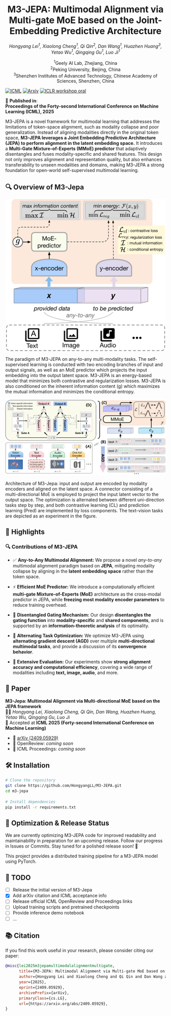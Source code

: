 <div align="center">

# M3-JEPA: Multimodal Alignment via Multi-gate MoE based on the Joint-Embedding Predictive Architecture

*Hongyang Lei<sup>1</sup>, Xiaolong Cheng<sup>1</sup>, Qi Qin<sup>2</sup>, Dan Wang<sup>1</sup>, Huazhen Huang<sup>3</sup>, Yetao Wu<sup>1</sup>, Qingqing Gu<sup>1</sup>, Luo Ji<sup>1</sup>*

<sup>1</sup>Geely AI Lab, Zhejiang, China  
<sup>2</sup>Peking University, Beijing, China  
<sup>3</sup>Shenzhen Institutes of Advanced Technology, Chinese Academy of Sciences, Shenzhen, China

</div>

[![ICML](https://img.shields.io/badge/Arxiv-%3C2408.12528%3E-brightgreen)](https://icml.cc/virtual/2025/poster/43776)
[![Arxiv](https://img.shields.io/badge/Arxiv-%3C2408.12528%3E-brightgreen)](https://arxiv.org/pdf/2409.05929)
[![ICLR workshop oral](https://img.shields.io/badge/ICLR-%3COpenReview%3E-brightgreen)](https://iclr.cc/virtual/2025/10000619)

📢 **Published in**:  
**Proceedings of the Forty-second International Conference on Machine Learning (ICML), 2025**

M3-JEPA is a novel framework for multimodal learning that addresses the limitations of token-space alignment, such as modality collapse and poor generalization. Instead of aligning modalities directly in the original token space, **M3-JEPA leverages a Joint Embedding Predictive Architecture (JEPA) to perform alignment in the latent embedding space.** It introduces a **Multi-Gate Mixture-of-Experts (MMoE) predictor** that adaptively disentangles and fuses modality-specific and shared features. This design not only improves alignment and representation quality, but also enhances transferability to unseen modalities and domains, making M3-JEPA a strong foundation for open-world self-supervised multimodal learning.

## 🔍 Overview of M3-Jepa

<p align="center">
  <img src="image/figure_1.jpg" alt="M3-Jepa Architecture" width="500"/>
</p>
The paradigm of M3-JEPA on any-to-any multi-modality tasks. The self-supervised learning is conducted with two encoding branches of input and output signals, as well as an MoE predictor which projects the input embedding into the output latent space. M3-JEPA is an energy-based model that minimizes both contrastive and regularization losses. M3-JEPA is also conditioned on the inherent information content (g) which maximizes the mutual information and minimizes the conditional entropy.

<p align="center">
  <img src="image/figure_2.jpg" alt="M3-Jepa Architecture" width="900"/>
</p>
Architecture of M3-Jepa: input and output are encoded by modality encoders and aligned on the latent space. A connector consisting of a multi-directional MoE is employed to project the input latent vector to the output space. The optimization is alternated between different uni-direction tasks step by step, and both contrastive learning (CL) and prediction learning (Pred) are implemented by loss components. The text-vision tasks are depicted as an experiment in the figure.

## 🚀 Highlights

### 🔍 Contributions of M3-JEPA

- ✅ **Any-to-Any Multimodal Alignment:** We propose a novel *any-to-any* multimodal alignment paradigm based on **JEPA**, mitigating modality collapse by aligning in the **latent embedding space** rather than the token space.

- ⚡ **Efficient MoE Predictor:** We introduce a computationally efficient **multi-gate Mixture-of-Experts (MoE)** architecture as the cross-modal predictor in JEPA, while **freezing most modality encoder parameters** to reduce training overhead.

- 🔄 **Disentangled Gating Mechanism:** Our design **disentangles the gating function** into **modality-specific** and **shared components**, and is supported by an **information-theoretic analysis** of its optimality.

- 🔁 **Alternating Task Optimization:** We optimize M3-JEPA using **alternating gradient descent (AGD)** over multiple **multi-directional multimodal tasks**, and provide a discussion of its **convergence behavior**.

- 🧪 **Extensive Evaluation:** Our experiments show **strong alignment accuracy and computational efficiency**, covering a wide range of modalities including **text, image, audio**, and more.

## 📄 Paper

**M3-Jepa: Multimodal Alignment via Multi-directional MoE based on the JEPA framework**  
👨‍💻 *Hongyang Lei, Xiaolong Cheng, Qi Qin, Dan Wang, Huazhen Huang, Yetao Wu, Qingqing Gu, Luo Ji*  
📍 Accepted at **ICML 2025 (Forty-second International Conference on Machine Learning)**

- 📄 [arXiv (2409.05929)](https://arxiv.org/pdf/2409.05929)  
- 📝 OpenReview: *coming soon*  
- 🔗 ICML Proceedings: *coming soon*

## 🛠 Installation

```bash
# Clone the repository
git clone https://github.com/HongyangLL/M3-JEPA.git
cd m3-jepa

# Install dependencies
pip install -r requirements.txt
```

## 📢 Optimization & Release Status ##

We are currently optimizing M3-JEPA code for improved readability and maintainability in preparation for an upcoming release. Follow our progress in Issues or Commits. Stay tuned for a polished release soon! 🧹

This project provides a distributed training pipeline for a M3-JEPA model using PyTorch.

## 📌 TODO

- [ ] Release the initial version of M3-Jepa
- [x] Add arXiv citation and ICML acceptance info
- [ ] Release official ICML OpenReview and Proceedings links
- [ ] Upload training scripts and pretrained checkpoints
- [ ] Provide inference demo notebook
- [ ] ...
## 📚 Citation

If you find this work useful in your research, please consider citing our paper:

```bibtex
@misc{lei2025m3jepamultimodalalignmentmultigate,
      title={M3-JEPA: Multimodal Alignment via Multi-gate MoE based on the Joint-Embedding Predictive Architecture}, 
      author={Hongyang Lei and Xiaolong Cheng and Qi Qin and Dan Wang and Kun Fan and Huazhen Huang and Qingqing Gu and Yetao Wu and Zhonglin Jiang and Yong Chen and Luo Ji},
      year={2025},
      eprint={2409.05929},
      archivePrefix={arXiv},
      primaryClass={cs.LG},
      url={https://arxiv.org/abs/2409.05929}, 
}

